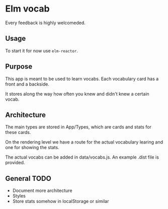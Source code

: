 # Elm vocab

Every feedback is highly welcomeded.

## Usage

To start it for now use ```elm-reactor```.

## Purpose

This app is meant to be used to learn vocabs.
Each vocabulary card has a front and a backside.

It stores along the way how often you knew and didn't knew a certain vocab.

## Architecture

The main types are stored in App/Types, which are cards and stats for these cards.

On the rendering level we have a route for the actual vocabulary learing and one for showing the stats.

The actual vocabs can be added in data/vocabs.js. An example .dist file is provided.

## General TODO

* Document more architecture
* Styles
* Store stats somehow in localStorage or similar

